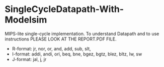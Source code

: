# SingleCycleDatapath-With-Modelsim

MIPS-lite single-cycle implementation.
To understand Datapath and to use instructions PLEASE LOOK AT THE REPORT.PDF FILE.

- R-format: jr, nor, or, and, add, sub, slt,
- I-format: addi, andi, ori, beq, bne, bgez, bgtz, blez, bltz, lw, sw
- J-format: jal, j, jr
